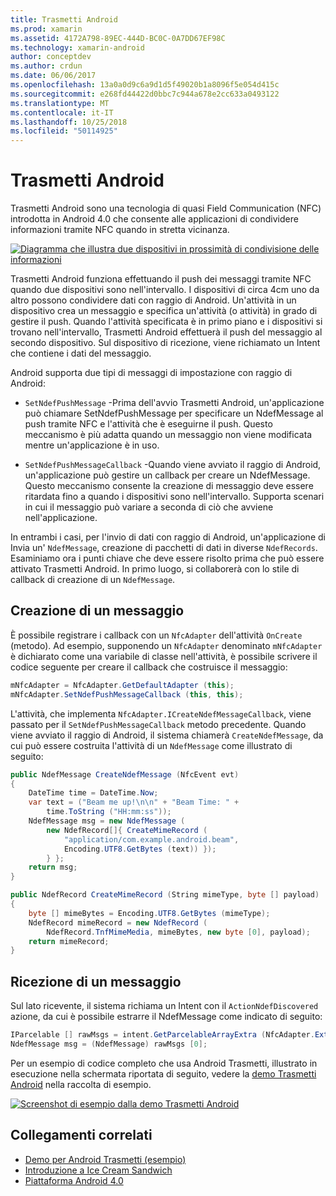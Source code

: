 ```yaml
---
title: Trasmetti Android
ms.prod: xamarin
ms.assetid: 4172A798-89EC-444D-BC0C-0A7DD67EF98C
ms.technology: xamarin-android
author: conceptdev
ms.author: crdun
ms.date: 06/06/2017
ms.openlocfilehash: 13a0a0d9c6a9d1d5f49020b1a8096f5e054d415c
ms.sourcegitcommit: e268fd44422d0bbc7c944a678e2cc633a0493122
ms.translationtype: MT
ms.contentlocale: it-IT
ms.lasthandoff: 10/25/2018
ms.locfileid: "50114925"
---
```

# <a name="android-beam"></a>Trasmetti Android

Trasmetti Android sono una tecnologia di quasi Field Communication (NFC) introdotta in Android 4.0 che consente alle applicazioni di condividere informazioni tramite NFC quando in stretta vicinanza.

[![Diagramma che illustra due dispositivi in prossimità di condivisione delle informazioni](android-beam-images/androidbeam.png)](android-beam-images/androidbeam.png#lightbox)

Trasmetti Android funziona effettuando il push dei messaggi tramite NFC quando due dispositivi sono nell'intervallo. I dispositivi di circa 4cm uno da altro possono condividere dati con raggio di Android. Un'attività in un dispositivo crea un messaggio e specifica un'attività (o attività) in grado di gestire il push. Quando l'attività specificata è in primo piano e i dispositivi si trovano nell'intervallo, Trasmetti Android effettuerà il push del messaggio al secondo dispositivo. Sul dispositivo di ricezione, viene richiamato un Intent che contiene i dati del messaggio.

Android supporta due tipi di messaggi di impostazione con raggio di Android:

-   `SetNdefPushMessage` -Prima dell'avvio Trasmetti Android, un'applicazione può chiamare SetNdefPushMessage per specificare un NdefMessage al push tramite NFC e l'attività che è eseguirne il push. Questo meccanismo è più adatta quando un messaggio non viene modificata mentre un'applicazione è in uso.

-   `SetNdefPushMessageCallback` -Quando viene avviato il raggio di Android, un'applicazione può gestire un callback per creare un NdefMessage. Questo meccanismo consente la creazione di messaggio deve essere ritardata fino a quando i dispositivi sono nell'intervallo. Supporta scenari in cui il messaggio può variare a seconda di ciò che avviene nell'applicazione.


In entrambi i casi, per l'invio di dati con raggio di Android, un'applicazione di Invia un' `NdefMessage`, creazione di pacchetti di dati in diverse `NdefRecords`. Esaminiamo ora i punti chiave che deve essere risolto prima che può essere attivato Trasmetti Android. In primo luogo, si collaborerà con lo stile di callback di creazione di un `NdefMessage`.


## <a name="creating-a-message"></a>Creazione di un messaggio

È possibile registrare i callback con un `NfcAdapter` dell'attività `OnCreate` (metodo). Ad esempio, supponendo un `NfcAdapter` denominato `mNfcAdapter` è dichiarato come una variabile di classe nell'attività, è possibile scrivere il codice seguente per creare il callback che costruisce il messaggio:

```csharp
mNfcAdapter = NfcAdapter.GetDefaultAdapter (this);
mNfcAdapter.SetNdefPushMessageCallback (this, this);
```

L'attività, che implementa `NfcAdapter.ICreateNdefMessageCallback`, viene passato per il `SetNdefPushMessageCallback` metodo precedente. Quando viene avviato il raggio di Android, il sistema chiamerà `CreateNdefMessage`, da cui può essere costruita l'attività di un `NdefMessage` come illustrato di seguito:

```csharp
public NdefMessage CreateNdefMessage (NfcEvent evt)
{
    DateTime time = DateTime.Now;
    var text = ("Beam me up!\n\n" + "Beam Time: " +
        time.ToString ("HH:mm:ss"));
    NdefMessage msg = new NdefMessage (
        new NdefRecord[]{ CreateMimeRecord (
            "application/com.example.android.beam",
            Encoding.UTF8.GetBytes (text)) });
        } };
    return msg;
}

public NdefRecord CreateMimeRecord (String mimeType, byte [] payload)
{
    byte [] mimeBytes = Encoding.UTF8.GetBytes (mimeType);
    NdefRecord mimeRecord = new NdefRecord (
        NdefRecord.TnfMimeMedia, mimeBytes, new byte [0], payload);
    return mimeRecord;
}
```


## <a name="receiving-a-message"></a>Ricezione di un messaggio

Sul lato ricevente, il sistema richiama un Intent con il `ActionNdefDiscovered` azione, da cui è possibile estrarre il NdefMessage come indicato di seguito:

```csharp
IParcelable [] rawMsgs = intent.GetParcelableArrayExtra (NfcAdapter.ExtraNdefMessages);
NdefMessage msg = (NdefMessage) rawMsgs [0];
```

Per un esempio di codice completo che usa Android Trasmetti, illustrato in esecuzione nella schermata riportata di seguito, vedere la [demo Trasmetti Android](https://developer.xamarin.com/samples/monodroid/AndroidBeamDemo/) nella raccolta di esempio.

[![Screenshot di esempio dalla demo Trasmetti Android](android-beam-images/24.png)](android-beam-images/24.png#lightbox)



## <a name="related-links"></a>Collegamenti correlati

- [Demo per Android Trasmetti (esempio)](https://developer.xamarin.com/samples/monodroid/AndroidBeamDemo/)
- [Introduzione a Ice Cream Sandwich](http://www.android.com/about/ice-cream-sandwich/)
- [Piattaforma Android 4.0](http://developer.android.com/sdk/android-4.0.html)
